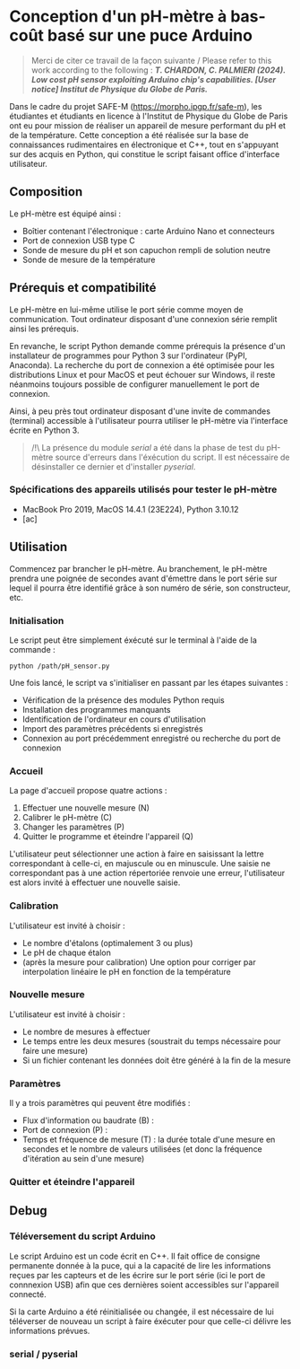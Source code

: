 # Conception d'un pH-mètre à bas-coût basé sur une puce Arduino

> Merci de citer ce travail de la façon suivante / Please refer to this work according to the following : ***T. CHARDON, C. PALMIERI (2024). Low cost pH sensor exploiting Arduino chip's capabilities. [User notice] Institut de Physique du Globe de Paris.***

Dans le cadre du projet SAFE-M (https://morpho.ipgp.fr/safe-m), les étudiantes et étudiants en licence à l'Institut de Physique du Globe de Paris ont eu pour mission de réaliser un appareil de mesure performant du pH et de la température. Cette conception a été réalisée sur la base de connaissances rudimentaires en électronique et C++, tout en s'appuyant sur des acquis en Python, qui constitue le script faisant office d'interface utilisateur.

## Composition

Le pH-mètre est équipé ainsi :
- Boîtier contenant l'électronique : carte Arduino Nano et connecteurs
- Port de connexion USB type C
- Sonde de mesure du pH et son capuchon rempli de solution neutre
- Sonde de mesure de la température

## Prérequis et compatibilité

Le pH-mètre en lui-même utilise le port série comme moyen de communication. Tout ordinateur disposant d'une connexion série remplit ainsi les prérequis.

En revanche, le script Python demande comme prérequis la présence d'un installateur de programmes pour Python 3 sur l'ordinateur (PyPI, Anaconda). La recherche du port de connexion a été optimisée pour les distributions Linux et pour MacOS et peut échouer sur Windows, il reste néanmoins toujours possible de configurer manuellement le port de connexion.

Ainsi, à peu près tout ordinateur disposant d'une invite de commandes (terminal) accessible à l'utilisateur pourra utiliser le pH-mètre via l'interface écrite en Python 3.

> /!\ La présence du module *serial* a été dans la phase de test du pH-mètre source d'erreurs dans l'éxécution du script. Il est nécessaire de désinstaller ce dernier et d'installer *pyserial*.

### Spécifications des appareils utilisés pour tester le pH-mètre

- MacBook Pro 2019, MacOS 14.4.1 (23E224), Python 3.10.12
- [ac] 


## Utilisation

Commencez par brancher le pH-mètre. Au branchement, le pH-mètre prendra une poignée de secondes avant d'émettre dans le port série sur lequel il pourra être identifié grâce à son numéro de série, son constructeur, etc.

### Initialisation

Le script peut être simplement éxécuté sur le terminal à l'aide de la commande :
``` Unix
python /path/pH_sensor.py
```

Une fois lancé, le script va s'initialiser en passant par les étapes suivantes :
- Vérification de la présence des modules Python requis
- Installation des programmes manquants
- Identification de l'ordinateur en cours d'utilisation
- Import des paramètres précédents si enregistrés
- Connexion au port précédemment enregistré ou recherche du port de connexion

### Accueil

La page d'accueil propose quatre actions :
1. Effectuer une nouvelle mesure (N)
2. Calibrer le pH-mètre (C)
3. Changer les paramètres (P)
4. Quitter le programme et éteindre l'appareil (Q)

L'utilisateur peut sélectionner une action à faire en saisissant la lettre correspondant à celle-ci, en majuscule ou en minuscule. Une saisie ne correspondant pas à une action répertoriée renvoie une erreur, l'utilisateur est alors invité à effectuer une nouvelle saisie.

### Calibration

L'utilisateur est invité à choisir :
- Le nombre d'étalons (optimalement 3 ou plus)
- Le pH de chaque étalon
- (après la mesure pour calibration) Une option pour corriger par interpolation linéaire le pH en fonction de la température



### Nouvelle mesure

L'utilisateur est invité à choisir :
- Le nombre de mesures à effectuer
- Le temps entre les deux mesures (soustrait du temps nécessaire pour faire une mesure)
- Si un fichier contenant les données doit être généré à la fin de la mesure

### Paramètres

Il y a trois paramètres qui peuvent être modifiés :
- Flux d'information ou baudrate (B) :
- Port de connexion (P) :
- Temps et fréquence de mesure (T) : la durée totale d'une mesure en secondes et le nombre de valeurs utilisées (et donc la fréquence d'itération au sein d'une mesure)

### Quitter et éteindre l'appareil


## Debug

### Téléversement du script Arduino

Le script Arduino est un code écrit en C++. Il fait office de consigne permanente donnée à la puce, qui a la capacité de lire les informations reçues par les capteurs et de les écrire sur le port série (ici le port de connnexion USB) afin que ces dernières soient accessibles sur l'appareil connecté.

Si la carte Arduino a été réinitialisée ou changée, il est nécessaire de lui téléverser de nouveau un script à faire éxécuter pour que celle-ci délivre les informations prévues.


### serial / pyserial
